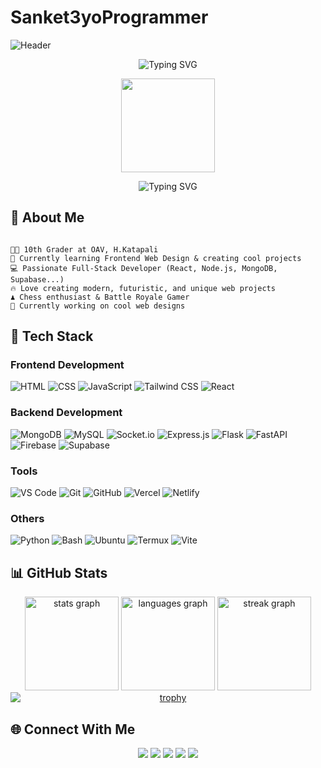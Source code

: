# Sanket3yoProgrammer

![Header](https://capsule-render.vercel.app/api?type=waving&color=0:ff5733,100:171515&height=250&section=header&text=👋Hello,%20I%20Am%20Sanket%20Kumar%20Padhan&fontSize=50&fontColor=fff&animation=fadeIn&fontAlignY=40)

<p align="center">
  <img src="https://readme-typing-svg.herokuapp.com?font=Fira+Code&weight=600&size=22&duration=4000&pause=800&color=00FF00&center=true&vCenter=true&width=600&height=45&lines=🌍+Jharsuguda%2C+Odisha%2C+India%2C+Asia%2C+Earth" alt="Typing SVG">
</p>

<p align="center">
  <img src="https://media.tenor.com/uUNcnHwYJQEAAAAi/running-pikachu-transparent-snivee.gif" width="150px" />
</p>

<p align="center">
  <img src="https://readme-typing-svg.herokuapp.com?font=Fira+Code&weight=600&size=22&duration=4000&pause=800&color=FF5733&center=true&vCenter=true&width=600&height=45&lines=🔥+Developer+|+Innovator+|+Tech+Enthusiast;🚀+Coding+since+day+one;💡+Turning+ideas+into+reality;✨+Here+to+create+impact!" alt="Typing SVG" />
</p>

## 🌟 About Me

```

👨‍💻 10th Grader at OAV, H.Katapali
🎨 Currently learning Frontend Web Design & creating cool projects
💻 Passionate Full-Stack Developer (React, Node.js, MongoDB, Supabase...)
🔥 Love creating modern, futuristic, and unique web projects
♟️ Chess enthusiast & Battle Royale Gamer
🚀 Currently working on cool web designs

```


## 🚀 Tech Stack

### Frontend Development
![HTML](https://img.shields.io/badge/HTML5-E34F26?style=for-the-badge&logo=html5&logoColor=white)
![CSS](https://img.shields.io/badge/CSS3-1572B6?style=for-the-badge&logo=css3&logoColor=white)
![JavaScript](https://img.shields.io/badge/JavaScript-F7DF1E?style=for-the-badge&logo=javascript&logoColor=black)
![Tailwind CSS](https://img.shields.io/badge/Tailwind_CSS-38B2AC?style=for-the-badge&logo=tailwind-css&logoColor=white)
![React](https://img.shields.io/badge/React-61DAFB?style=for-the-badge&logo=react&logoColor=white)

### Backend Development
![MongoDB](https://img.shields.io/badge/MongoDB-47A248?style=for-the-badge&logo=mongodb&logoColor=white)
![MySQL](https://img.shields.io/badge/MySQL-4479A1?style=for-the-badge&logo=mysql&logoColor=white)
![Socket.io](https://img.shields.io/badge/Socket.io-010101?style=for-the-badge&logo=socket.io&logoColor=white)
![Express.js](https://img.shields.io/badge/Express.js-404D59?style=for-the-badge)
![Flask](https://img.shields.io/badge/Flask-000000?style=for-the-badge&logo=flask&logoColor=white)
![FastAPI](https://img.shields.io/badge/FastAPI-009688?style=for-the-badge&logo=fastapi&logoColor=white)
![Firebase](https://img.shields.io/badge/Firebase-FFCA28?style=for-the-badge&logo=firebase&logoColor=white)
![Supabase](https://img.shields.io/badge/Supabase-3ECF8E?style=for-the-badge&logo=supabase&logoColor=white)

### Tools
![VS Code](https://img.shields.io/badge/VS_Code-007ACC?style=for-the-badge&logo=visual-studio-code&logoColor=white)
![Git](https://img.shields.io/badge/Git-F05032?style=for-the-badge&logo=git&logoColor=white)
![GitHub](https://img.shields.io/badge/GitHub-171515?style=for-the-badge&logo=github&logoColor=white)
![Vercel](https://img.shields.io/badge/Vercel-000000?style=for-the-badge&logo=vercel&logoColor=white)
![Netlify](https://img.shields.io/badge/Netlify-00C7B7?style=for-the-badge&logo=netlify&logoColor=white)

### Others
![Python](https://img.shields.io/badge/Python-3776AB?style=for-the-badge&logo=python&logoColor=white)
![Bash](https://img.shields.io/badge/Bash-4EAA25?style=for-the-badge&logo=gnubash&logoColor=white)
![Ubuntu](https://img.shields.io/badge/Ubuntu-E95420?style=for-the-badge&logo=ubuntu&logoColor=white)
![Termux](https://img.shields.io/badge/Termux-000000?style=for-the-badge&logo=termux&logoColor=white)
![Vite](https://img.shields.io/badge/Vite-646CFF?style=for-the-badge&logo=vite&logoColor=white)


## 📊 GitHub Stats

<div align="center">
<img src="https://github-readme-stats.vercel.app/api?username=Sanket3yoprogrammer&hide_title=false&hide_rank=false&show_icons=true&include_all_commits=true&count_private=true&disable_animations=false&theme=dracula&hide_border=true&locale=en&order=1&no-bg=false&no-frame=false" height="150" alt="stats graph" />
  <img src="https://github-readme-stats.vercel.app/api/top-langs?username=Sanket3yoprogrammer&locale=en&hide_title=false&layout=compact&card_width=320&langs_count=5&theme=dracula&hide_border=true&order=2&no-bg=false&no-frame=false" height="150" alt="languages graph" />
  <img src="https://streak-stats.demolab.com?user=Sanket3yoprogrammer&locale=en&mode=daily&theme=dracula&hide_border=true&border_radius=5&order=3&no-bg=false&no-frame=false" height="150" alt="streak graph" style="margin-bottom: -40px;" />
</div>

<div style="text-align: center;">
  <a href="https://github.com/sanket3yoprogrammer/github-profile-trophy">
    <img src="https://github-profile-trophy.vercel.app/?username=sanket3yoprogrammer&column=3&margin-w=15&margin-h=15&theme=algolia&no-bg=false&no-frame=false" alt="trophy" style="display: block; margin: auto;">
  </a>
</div>


## 🌐 Connect With Me

<p align="center">
  <a href="mailto:sanketkumarpadhan95@gmail.com"><img src="https://img.shields.io/badge/Email-D14836?style=for-the-badge&logo=gmail&logoColor=white"></a>
  <a href="https://github.com/Sanket3yoprogrammer"><img src="https://img.shields.io/badge/GitHub-171515?style=for-the-badge&logo=github&logoColor=white"></a>
  <a href="http://codepen.io/Sanket-Kumar-Padhan-the-bold/"><img src="https://img.shields.io/badge/CodePen-000000?style=for-the-badge&logo=codepen&logoColor=white"></a>
  <a href="https://www.chess.com/member/Sanket_y07"><img src="https://img.shields.io/badge/Chess.com-769656?style=for-the-badge&logo=chess.com&logoColor=white"></a>
  <a href="https://sanketme-projects.vercel.app/"><img src="https://img.shields.io/badge/Portfolio-FF5733?style=for-the-badge&logo=react&logoColor=white"></a>
</p>
